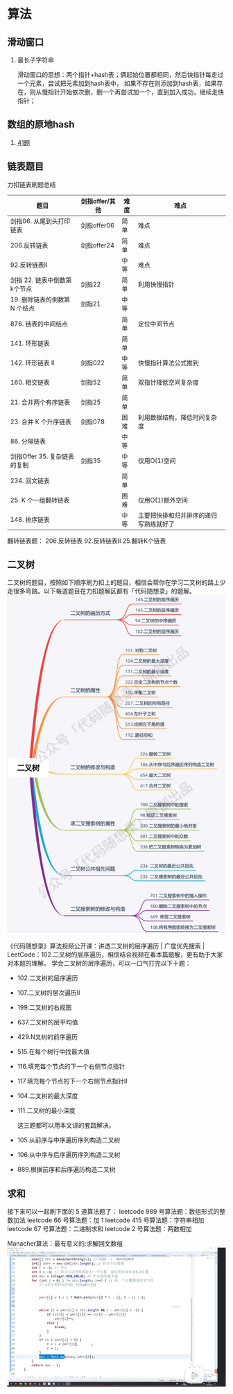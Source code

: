 # 算法

## 滑动窗口
1. 最长子字符串

   滑动窗口的思想：两个指针+hash表；俩起始位置都相同，然后快指针每走过一个元素，尝试把元素加到hash表中，
   如果不存在则添加到hash表，如果存在，则从慢指针开始依次删，删一个再尝试加一个，直到加入成功，继续走快指针；


## 数组的原地hash
1. [41题](./hard/firstMissingPositive.go)


## 链表题目
力扣链表刷题总结

| 题目                  | 剑指offer/其他 | 难度 | 难点                  |
|---------------------|------------|----|---------------------|
| 剑指06. 从尾到头打印链表      | 剑指offer06  | 简单 | 难点                  |
| 206.反转链表            | 剑指offer24  | 简单 | 难点                  |
| 92.反转链表II           |            | 中等 | 难点                  |
| 剑指 22. 链表中倒数第k个节点   | 剑指22       | 简单 | 利用快慢指针              |
| 19. 删除链表的倒数第 N 个结点  | 剑指21       | 中等 |                     |
| 876. 链表的中间结点        |            | 简单 | 定位中间节点              |
| 141. 环形链表           |            | 简单 |                     |
| 142. 环形链表 II        | 剑指022      | 中等 | 快慢指针算法公式推到          |
| 160. 相交链表           | 剑指52       | 简单 | 双指针降低空间复杂度          |
| 21. 合并两个有序链表        | 剑指25       | 简单 |                     |
| 23. 合并 K 个升序链表      | 剑指078      | 困难 | 利用数据结构，降低时间复杂度      |
| 86. 分隔链表            |            | 中等 |                     |
| 剑指Offer 35. 复杂链表的复制 | 剑指35       | 中等 | 仅用O(1)空间            |
| 234. 回文链表           |            | 简单 |                     |
| 25. K 个一组翻转链表       |            | 困难 | 仅用O(1)额外空间          |
| 148. 排序链表           |            | 中等 | 主要把快排和归并排序的递归写熟练就好了 |

翻转链表题：
206.反转链表
92.反转链表II
25.翻转K个链表

## 二叉树
二叉树的题目，按照如下顺序刷力扣上的题目，相信会帮你在学习二叉树的路上少走很多弯路。以下每道题目在力扣题解区都有「代码随想录」的题解。
![img.png](tree.png)

《代码随想录》算法视频公开课：讲透二叉树的层序遍历 | 广度优先搜索 | LeetCode：102.二叉树的层序遍历，相信结合视频在看本篇题解，更有助于大家对本题的理解。
学会二叉树的层序遍历，可以一口气打完以下十题：

* 102.二叉树的层序遍历
* 107.二叉树的层次遍历II
* 199.二叉树的右视图
* 637.二叉树的层平均值
* 429.N叉树的前序遍历
* 515.在每个树行中找最大值
* 116.填充每个节点的下一个右侧节点指针
* 117.填充每个节点的下一个右侧节点指针II
* 104.二叉树的最大深度
* 111.二叉树的最小深度

  这三题都可以用本文讲的套路解决。
* 105.从前序与中序遍历序列构造二叉树
* 106.从中序与后序遍历序列构造二叉树
* 889.根据前序和后序遍历构造二叉树

## 求和

接下来可以一起刷下面的 5 道算法题了：
leetcode 989 号算法题：数组形式的整数加法
leetcode 66 号算法题：加 1
leetcode 415 号算法题：字符串相加
leetcode 67 号算法题：二进制求和
leetcode 2 号算法题：两数相加

Manacher算法：最有意义的:求解回文数组
![img.png](img.png)